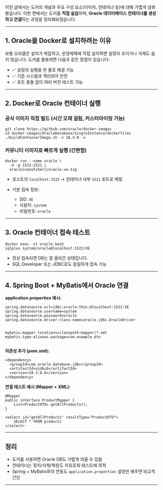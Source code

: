 <p>이전 글에서는 도커의 개념과 주요 구성 요소(이미지, 컨테이너 등)에 대해 가볍게 살펴봤습니다. 이번 편에서는 도커를 <strong>직접 실습</strong>하며, <strong>Oracle 데이터베이스 컨테이너를 생성하고 연결</strong>하는 과정을 정리해보겠습니다.</p>
<hr />
<h2 id="1-oracle을-docker로-설치하려는-이유">1. Oracle을 Docker로 설치하려는 이유</h2>
<p>보통 오라클은 설치가 복잡하고, 운영체제에 직접 설치하면 설정이 꼬이거나 삭제도 쉽지 않습니다. 도커를 활용하면 다음과 같은 장점이 있습니다:</p>
<ul>
<li>✅ 설정과 실행을 한 줄로 해결 가능</li>
<li>✅ 기존 시스템과 격리되어 안전</li>
<li>✅ 포트 충돌 없이 여러 버전 테스트 가능</li>
</ul>
<hr />
<h2 id="2-docker로-oracle-컨테이너-실행">2. Docker로 Oracle 컨테이너 실행</h2>
<h3 id="공식-이미지-직접-빌드-시간-오래-걸림-커스터마이징-가능">공식 이미지 직접 빌드 (시간 오래 걸림, 커스터마이징 가능)</h3>
<pre><code class="language-bash">git clone https://github.com/oracle/docker-images
cd docker-images/OracleDatabase/SingleInstance/dockerfiles
./buildContainerImage.sh -v 18.4.0 -x</code></pre>
<h3 id="커뮤니티-이미지로-빠르게-실행-간편함">커뮤니티 이미지로 빠르게 실행 (간편함)</h3>
<pre><code class="language-bash">docker run --name oracle \
  -d -p 1522:1521 \
  oracleinanutshell/oracle-xe-11g</code></pre>
<ul>
<li><p>호스트의 <code>localhost:1522</code> → 컨테이너 내부 <code>1521</code> 포트로 매핑</p>
</li>
<li><p>기본 접속 정보:</p>
<ul>
<li>SID: <code>XE</code></li>
<li>사용자: <code>system</code></li>
<li>비밀번호: <code>oracle</code></li>
</ul>
</li>
</ul>
<hr />
<h2 id="3-oracle-컨테이너-접속-테스트">3. Oracle 컨테이너 접속 테스트</h2>
<pre><code class="language-bash">docker exec -it oracle bash
sqlplus system/oracle@localhost:1521/XE</code></pre>
<ul>
<li>정상 접속되면 DB는 잘 올라간 상태입니다.</li>
<li>SQL Developer 또는 JDBC로도 동일하게 접속 가능</li>
</ul>
<hr />
<h2 id="4-spring-boot--mybatis에서-oracle-연결">4. Spring Boot + MyBatis에서 Oracle 연결</h2>
<p><strong>application.properties 예시:</strong></p>
<pre><code class="language-properties">spring.datasource.url=jdbc:oracle:thin:@localhost:1522:XE
spring.datasource.username=system
spring.datasource.password=oracle
spring.datasource.driver-class-name=oracle.jdbc.OracleDriver

mybatis.mapper-locations=classpath:mapper/*.xml
mybatis.type-aliases-package=com.example.dto</code></pre>
<p><strong>의존성 추가 (pom.xml):</strong></p>
<pre><code class="language-xml">&lt;dependency&gt;
  &lt;groupId&gt;com.oracle.database.jdbc&lt;/groupId&gt;
  &lt;artifactId&gt;ojdbc8&lt;/artifactId&gt;
  &lt;version&gt;19.3.0.0&lt;/version&gt;
&lt;/dependency&gt;</code></pre>
<p><strong>연결 테스트 예시 (Mapper + XML):</strong></p>
<pre><code class="language-java">@Mapper
public interface ProductMapper {
    List&lt;ProductDTO&gt; getAllProducts();
}</code></pre>
<pre><code class="language-xml">&lt;select id=&quot;getAllProducts&quot; resultType=&quot;ProductDTO&quot;&gt;
    SELECT * FROM products
&lt;/select&gt;</code></pre>
<hr />
<h2 id="정리">정리</h2>
<ul>
<li>도커를 사용하면 Oracle DB도 가볍게 띄울 수 있음</li>
<li>컨테이너는 정지/삭제/복원도 자유로워 테스트에 최적</li>
<li>Spring + MyBatis와의 연동도 <code>application.properties</code> 설정만 해주면 비교적 간단</li>
</ul>
<hr />